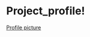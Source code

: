 # Project_profile!
[Profile picture](https://user-images.githubusercontent.com/107374539/216432697-1ce2e94d-22c5-4132-993f-00d890973069.jpeg)
